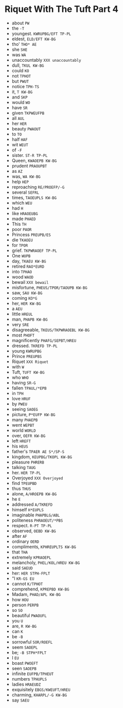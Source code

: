 # Riquet With The Tuft Part 4

* about `PW`
* the `-T`
* youngest. `KWRUPBG/EFT TP-PL`
* eldest, `ELD/EFT KW-BG`
* tho' `THO* AE`
* she `SHE`
* was `WA`
* unaccountably `XXX unaccountably`
* dull, `TKUL KW-BG`
* could `KO`
* not `TPHOT`
* but `PWUT`
* notice `TPH-TS`
* it, `T KW-BG`
* and `SKP`
* would `WO`
* have `SR`
* given `TKPWEUFPB`
* all `AUL`
* her `HER`
* beauty `PWAOUT`
* to `TO`
* half `HAF`
* wit `WEUT`
* of `-F`
* sister. `ST-R TP-PL`
* Queen, `KWAOEPB KW-BG`
* prudent `PRAOUPBT`
* as `AZ`
* was, `WA KW-BG`
* help `HEP`
* reproaching `RE/PROEFP/-G`
* several `SEFRL`
* times, `TAOEUPLS KW-BG`
* which `WEU`
* had `H`
* like `HRAOEUBG`
* made `PHAED`
* This `TH`
* poor `PAOR`
* Princess `PREUPB/ES`
* die `TKAOEU`
* for `TPOR`
* grief. `TKPWRAOEF TP-PL`
* One `WUPB`
* day, `TKAEU KW-BG`
* retired `RAO*EURD`
* into `TPHAO`
* wood `WAOD`
* bewail `XXX bewail`
* misfortune, `PHEUS/TPOR/TAOUPB KW-BG`
* saw, `SAU KW-BG`
* coming `KO*G`
* her, `HER KW-BG`
* a `AEU`
* little `HREUL`
* man, `PHAPB KW-BG`
* very `SRE`
* disagreeable, `TKEUS/TKPWRAOEBL KW-BG`
* most `PHOFT`
* magnificently `PHAFG/SEPBT/HREU`
* dressed. `TKREFD TP-PL`
* young `KWRUPBG`
* Prince `PREUPBS`
* Riquet `XXX Riquet`
* with `W`
* Tuft, `TUFT KW-BG`
* who `WHO`
* having `SR-G`
* fallen `TPAUL/*EPB`
* in `TPH`
* love `HRUF`
* by `PWEU`
* seeing `SAOEG`
* picture, `P*EUFP KW-BG`
* many `PHAEPB`
* went `WEPBT`
* world `WORLD`
* over, `OEFR KW-BG`
* left `HREFT`
* his `HEUS`
* father's `TPAER AE S*/SP-S`
* kingdom, `KEUPBG/TKOPL KW-BG`
* pleasure `PHRERB`
* talking `TAUG`
* her. `HER TP-PL`
* Overjoyed `XXX Overjoyed`
* find `TPEUPBD`
* thus `THUS`
* alone, `A/HROEPB KW-BG`
* he `E`
* addressed `A/TKREFD`
* himself `H*EUPLS`
* imaginable `PHAPBLG/ABL`
* politeness `PHRAOEUT/*PBS`
* respect. `R-PT TP-PL`
* observed, `OEBD KW-BG`
* after `AF`
* ordinary `OERD`
* compliments, `KPHREUPLTS KW-BG`
* that `THA`
* extremely `KPRAOEPL`
* melancholy, `PHEL/KOL/HREU KW-BG`
* said `SAEUD`
* her: `HER STPH-FPLT`
* "I `KR-GS EU`
* cannot `K/TPHOT`
* comprehend, `KPREPBD KW-BG`
* Madam, `PHAD/APL KW-BG`
* how `HOU`
* person `PERPB`
* so `SO`
* beautiful `PWAOUFL`
* you `U`
* are, `R KW-BG`
* can `K`
* be `-B`
* sorrowful `SOR/ROEFL`
* seem `SAOEPL`
* be; `-B STPH*FPLT`
* I `EU`
* boast `PWOEFT`
* seen `SAOEPB`
* infinite `EUFPB/TPHEUT`
* numbers `TPHUPLS`
* ladies `HRAEUDZ`
* exquisitely `EBGS/KWEUFT/HREU`
* charming, `KHARPL/-G KW-BG`
* say `SAEU`
